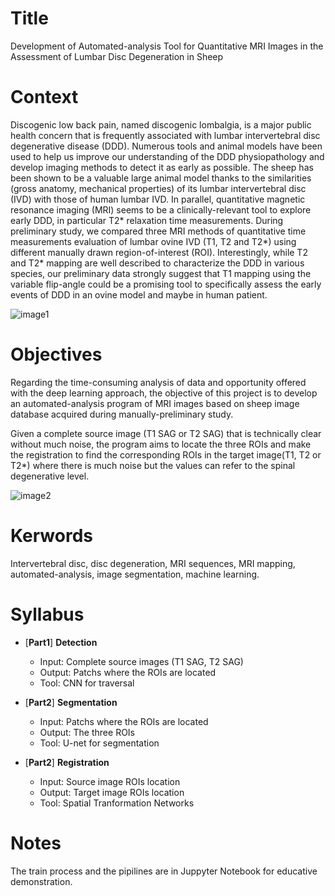 # Title
Development of Automated-analysis Tool for Quantitative MRI Images in the Assessment of Lumbar Disc Degeneration in Sheep

# Context
Discogenic low back pain, named discogenic lombalgia, is a major public health concern that is
frequently associated with lumbar intervertebral disc degenerative disease (DDD). Numerous tools
and animal models have been used to help us improve our understanding of the DDD physiopathology
and develop imaging methods to detect it as early as possible. The sheep has been shown to be a
valuable large animal model thanks to the similarities (gross anatomy, mechanical properties) of its
lumbar intervertebral disc (IVD) with those of human lumbar IVD. In parallel, quantitative magnetic
resonance imaging (MRI) seems to be a clinically-relevant tool to explore early DDD, in particular
T2* relaxation time measurements. During preliminary study, we compared three MRI methods of
quantitative time measurements evaluation of lumbar ovine IVD (T1, T2 and T2*) using different
manually drawn region-of-interest (ROI). Interestingly, while T2 and T2* mapping are well described
to characterize the DDD in various species, our preliminary data strongly suggest that T1 mapping
using the variable flip-angle could be a promising tool to specifically assess the early events of
DDD in an ovine model and maybe in human patient.

![image1](https://github.com/chenqianben/Project-MRI-Segmentation/raw/master/images/src_tgt_images.PNG)

# Objectives
Regarding the time-consuming analysis of data and opportunity offered with the deep learning
approach, the objective of this project is to develop an automated-analysis program of MRI
images based on sheep image database acquired during manually-preliminary study. 

Given a complete source image (T1 SAG or T2 SAG) that is technically clear without much noise, the program
aims to locate the three ROIs and make the registration to find the corresponding ROIs in the target image(T1, T2 or T2*) where there is much noise but the values can refer to the spinal degenerative level.

![image2](https://github.com/chenqianben/Project-MRI-Segmentation/raw/master/images/three_ROIs.PNG)

# Kerwords
Intervertebral disc, disc degeneration, MRI sequences, MRI mapping, automated-analysis, image
segmentation, machine learning.

# Syllabus
- [__Part1__] __Detection__
  - Input: Complete source images (T1 SAG, T2 SAG)
  - Output: Patchs where the ROIs are located
  - Tool: CNN for traversal

- [__Part2__] __Segmentation__
  - Input: Patchs where the ROIs are located
  - Output: The three ROIs
  - Tool: U-net for segmentation
  
- [__Part2__] __Registration__
  - Input: Source image ROIs location 
  - Output: Target image ROIs location
  - Tool: Spatial Tranformation Networks

# Notes
The train process and the pipilines are in Juppyter Notebook for educative demonstration. 
